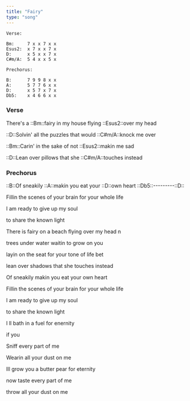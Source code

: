 ```yaml
---
title: "Fairy"
type: "song"
---
```


```chords
Verse:

Bm:     7 x x 7 x x
Esus2:  x 7 x x 7 x
D:      x 5 x x 7 x
C#m/A:  5 4 x x 5 x

Prechorus:

B:      7 9 9 8 x x
A:      5 7 7 6 x x
D:      x 5 7 x 7 x
Db5:    x 4 6 6 x x
```

### Verse

There's a ::Bm::fairy in my house flying ::Esus2::over my head

::D::Solvin' all the puzzles that would ::C#m/A::knock me over

::Bm::Carin' in the sake of not ::Esus2::makin me sad

::D::Lean over pillows that she ::C#m/A::touches instead

### Prechorus

::B::Of sneakily ::A::makin you eat your ::D::own heart   ::Db5::---------::D::

Fillin the scenes of your brain for your whole life

I am ready to give up my soul

to share the known light

There is fairy on a beach flying over my head n

trees under water waitin to grow on you

layin on the seat for your tone of life bet

lean over shadows that she touches instead

Of sneakily makin you eat your own heart

Fillin the scenes of your brain for your whole life

I am ready to give up my soul

to share the known light

I ll bath in a fuel for enernity

if you

Sniff every part of me

Wearin all your dust on me

Ill grow you a butter pear for eternity

now taste every part of me

throw all your dust on me
